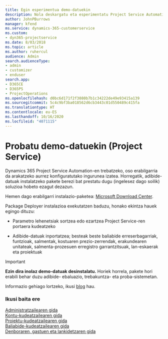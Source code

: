```yaml
---
title: Egin esperimentua demo-datuekin
description: Nola deskargatu eta esperimentatu Project Service Automation-erako demo-datuak erabilita.
author: JohnPBurrows
manager: kfend
ms.service: dynamics-365-customerservice
ms.custom:
- dyn365-projectservice
ms.date: 8/03/2018
ms.topic: article
ms.author: ruhercul
audience: Admin
search.audienceType:
- admin
- customizer
- enduser
search.app:
- D365CE
- D365PS
- ProjectOperations
ms.openlocfilehash: d0bc6d171f2f3080b7b1c34222de49e93415a139
ms.sourcegitcommit: 5c4c9bf3ba018562d6cb3443c01d550489c415fa
ms.translationtype: HT
ms.contentlocale: eu-ES
ms.lasthandoff: 10/16/2020
ms.locfileid: "4071115"
---
```

# <a name="experiment-with-demo-data-project-service"></a>Probatu demo-datuekin (Project Service)

Dynamics 365 Project Service Automation-en trebatzeko, oso erabilgarria da arakatzeko aurrez konfiguratutako ingurunea izatea. Horregatik, adibide-datuak instalatzeko pakete berezi bat prestatu dugu (ingelesez dago soilik) soluzioa hobeto ezagut dezazun. 

Hemen dago erabilgarri instalazio-paketea: [Microsoft Download Center](https://go.microsoft.com/fwlink/?linkid=859966).  

Package Deployer instalazioa exekutatzen baduzu, honako ekintza hauek egingo dituzu: 
  
-   Parametro lehenetsiak sortzea edo ezartzea Project Service-ren portaera kudeatzeko  
  
-   Adibide-datuak inportatzea; besteak beste baliabide erreserbagarriak, funtzioak, salmentak, kostuaren prezio-zerrendak, erakundearen unitateak, salmenta-prozesuen erregistro garrantzitsuak, lan-eskaerak eta proiektuak    
  
> [!IMPORTANT]
> **Ezin dira inolaz demo-datuak desinstalatu.** Horiek horrela, pakete hori erabili behar duzu adibide- ebaluazio, trebakuntza- eta proba-sistemetan.

Informazio gehiago lortzeko, ikusi [blog](https://blogs.msdn.microsoft.com/crm/2017/10/24/microsoft-dynamics-365-for-field-service-and-project-service-automation-sample-data) hau.





  
### <a name="see-also"></a>Ikusi baita ere  
 [Administratzailearen gida](../psa/admin-guide.md)   
 [Kontu-kudeatzailearen gida](../psa/account-manager-guide.md)   
 [Proiektu-kudeatzailearen gida](../psa/project-manager-guide.md)   
 [Baliabide-kudeatzailearen gida](../psa/resource-manager-guide.md)   
 [Denboraren, gastuen eta lankidetzaren gida](../psa/time-expense-collaboration-guide.md)
